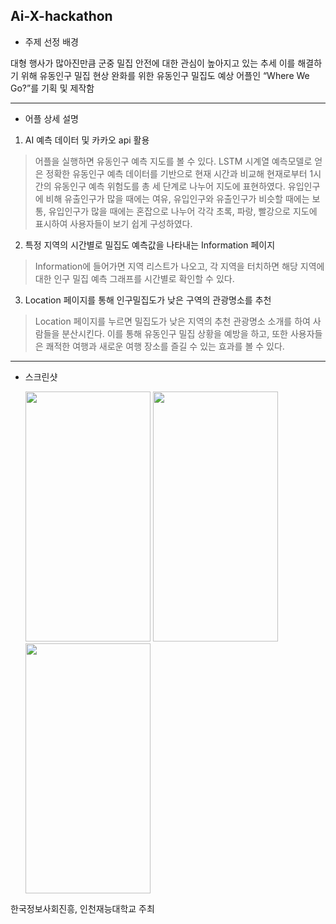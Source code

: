## Ai-X-hackathon


* 주제 선정 배경

대형 행사가 많아진만큼 군중 밀집 안전에 대한 관심이 높아지고 있는 추세
이를 해결하기 위해 유동인구 밀집 현상 완화를 위한 유동인구 밀집도 예상 어플인 “Where We Go?”를 기획 및 제작함

* * *

* 어플 상세 설명 

1. AI 예측 데이터 및 카카오 api 활용
> 어플을 실행하면 유동인구 예측 지도를 볼 수 있다. LSTM 시계열 예측모델로 얻은 정확한 유동인구 예측 데이터를 기반으로 현재 시간과 비교해 현재로부터 1시간의 유동인구 예측 위험도를 총 세 단계로 나누어 지도에 표현하였다.
> 유입인구에 비해 유출인구가 많을 때에는 여유, 유입인구와 유출인구가 비슷할 때에는 보통, 유입인구가 많을 때에는 혼잡으로 나누어 각각 초록, 파랑, 빨강으로 지도에 표시하여 사용자들이 보기 쉽게 구성하였다.

2. 특정 지역의 시간별로 밀집도 예측값을 나타내는 Information 페이지
> Information에 들어가면 지역 리스트가 나오고, 각 지역을 터치하면 해당 지역에 대한 인구 밀집 예측 그래프를 시간별로 확인할 수 있다. 

3. Location 페이지를 통해 인구밀집도가 낮은 구역의 관광명소를 추천 
> Location 페이지를 누르면 밀집도가 낮은 지역의 추천 관광명소 소개를 하여 사람들을 분산시킨다. 이를 통해 유동인구 밀집 상황을 예방을 하고, 또한 사용자들은 쾌적한 여행과 새로운 여행 장소를 즐길 수 있는 효과를 볼 수 있다.

* * *

- 스크린샷

   <img src="https://user-images.githubusercontent.com/89963228/236508727-08fef86f-2187-4004-ac94-bc4e6493906e.png" height="400px" width="200px">    <img src="https://user-images.githubusercontent.com/89963228/236508704-056d3d06-9d73-4eb1-bb20-161201b59e83.png" height="400px" width="200px">  <img src="https://user-images.githubusercontent.com/89963228/236508741-55ef7a79-2bd4-4ec7-bd21-21e9b10f58db.png" height="400px" width="200px"> 
    
한국정보사회진흥, 인천재능대학교 주최
